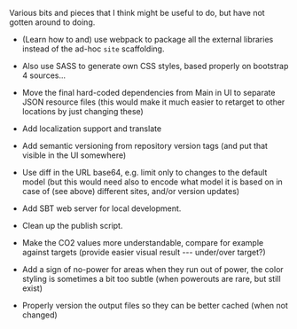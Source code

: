 Various bits and pieces that I think might be useful to do, but have
not gotten around to doing.

* (Learn how to and) use webpack to package all the external
  libraries instead of the ad-hoc `site` scaffolding.

* Also use SASS to generate own CSS styles, based properly on
  bootstrap 4 sources...

* Move the final hard-coded dependencies from Main in UI to separate
  JSON resource files (this would make it much easier to retarget to
  other locations by just changing these)

* Add localization support and translate

* Add semantic versioning from repository version tags (and put that
  visible in the UI somewhere)

* Use diff in the URL base64, e.g. limit only to changes to the
  default model (but this would need also to encode what model it is
  based on in case of (see above) different sites, and/or version
  updates)

* Add SBT web server for local development.

* Clean up the publish script.

* Make the CO2 values more understandable, compare for example against
  targets (provide easier visual result --- under/over target?)

* Add a sign of no-power for areas when they run out of power, the
  color styling is sometimes a bit too subtle (when powerouts are
  rare, but still exist)

* Properly version the output files so they can be better cached (when
  not changed)
